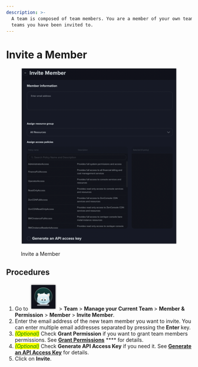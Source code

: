 ```yaml
---
description: >-
  A team is composed of team members. You are a member of your own team and any
  teams you have been invited to.
---
```


# Invite a Member

<figure><img src="../../.gitbook/assets/image (9).png" alt=""><figcaption><p>Invite a Member</p></figcaption></figure>

## Procedures

1. Go to <img src="../../.gitbook/assets/image (19).png" alt="" data-size="line"> > **Team** > **Manage your Current Team** > **Member & Permission** > **Member** > **Invite Member**.
2. Enter the email address of the new team member you want to invite. You can enter multiple email addresses separated by pressing the **Enter** key.
3. _<mark style="color:green;">(Optional)</mark>_ Check **Grant Permission** if you want to grant team members permissions. See [**Grant Permissions**](grant-permission.md) **** for details.
4. _<mark style="color:green;">(Optional)</mark>_ Check **Generate API Access Key** if you need it. See [**Generate an API Access Key**](generate-an-api-access-key.md) for details.
5. Click on **Invite**.

